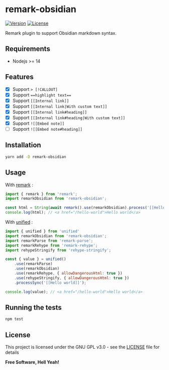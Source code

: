 # remark-obsidian

[![Version](https://img.shields.io/npm/v/remark-obsidian.svg?colorA=181C31&colorB=212839&label=version&sort=semver&style=flat-square)](https://www.npmjs.com/package/remark-obsidian)
[![License](https://img.shields.io/badge/license-GPL%20v3%2B-yellow.svg?style=flat-square&colorA=181C31&colorB=212839)](https://raw.githubusercontent.com/johackim/remark-obsidian/master/LICENSE.txt)

Remark plugin to support Obsidian markdown syntax.

## Requirements

- Nodejs >= 14

## Features

- [x] Support `> [!CALLOUT]`
- [x] Support `==highlight text==`
- [x] Support `[[Internal link]]`
- [x] Support `[[Internal link|With custom text]]`
- [x] Support `[[Internal link#heading]]`
- [x] Support `[[Internal link#heading|With custom text]]`
- [x] Support `![[Embed note]]`
- [ ] Support `![[Embed note#heading]]`

## Installation

```bash
yarn add -D remark-obsidian
```

## Usage

With [remark](https://github.com/remarkjs/remark/) :

```js
import { remark } from 'remark';
import remarkObsidian from 'remark-obsidian';

const html = String(await remark().use(remarkObsidian).process('[[Hello world]]'));
console.log(html); // <a href="/hello-world">Hello world</a>
```

With [unified](https://github.com/unifiedjs/unified) :

```js
import { unified } from 'unified'
import remarkObsidian from 'remark-obsidian';
import remarkParse from 'remark-parse';
import remarkRehype from 'remark-rehype';
import rehypeStringify from 'rehype-stringify';

const { value } = unified()
    .use(remarkParse)
    .use(remarkObsidian)
    .use(remarkRehype, { allowDangerousHtml: true })
    .use(rehypeStringify, { allowDangerousHtml: true })
    .processSync('[[Hello world]]');

console.log(value); // <a href="/hello-world">Hello world</a>
```

## Running the tests

```bash
npm test
```

## License

This project is licensed under the GNU GPL v3.0 - see the [LICENSE](https://raw.githubusercontent.com/johackim/remark-obsidian/master/LICENSE.txt) file for details

**Free Software, Hell Yeah!**
